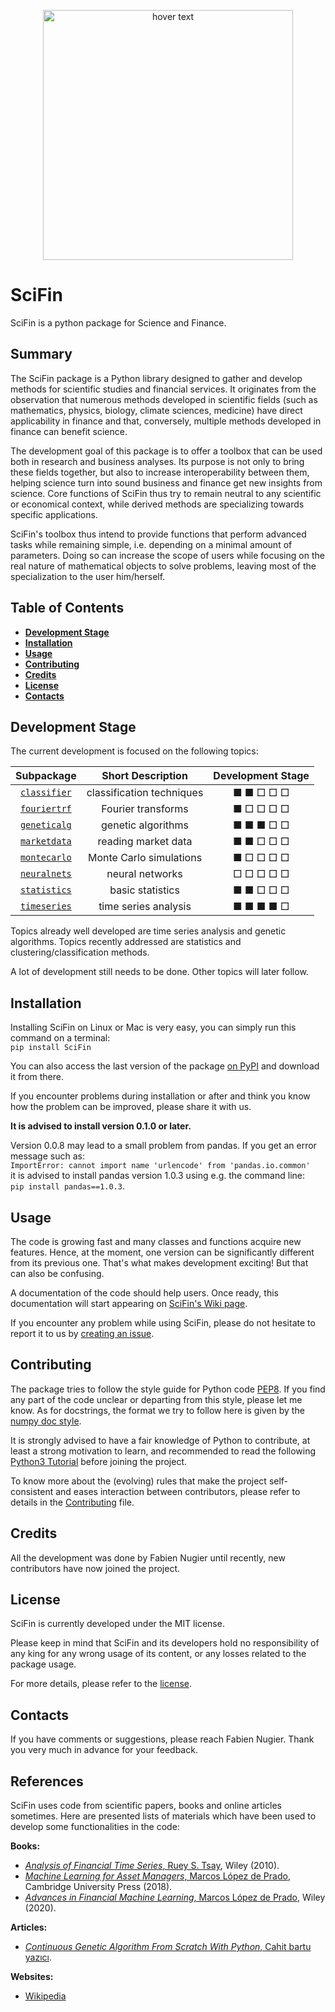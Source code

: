 
<p align="center">
  <img src="https://raw.githubusercontent.com/SciFin-Team/SciFin/master/docs/logos/logo_scifin_github.jpg" width=400 title="hover text">
</p>



# SciFin

SciFin is a python package for Science and Finance.


## Summary

The SciFin package is a Python library designed to gather and develop methods for scientific studies
and financial services. It originates from the observation that numerous methods developed in scientific
fields (such as mathematics, physics, biology, climate sciences, medicine) have direct applicability in finance
and that, conversely, multiple methods developed in finance can benefit science.

The development goal of this package is to offer a toolbox that can be used both in research and business analyses.
Its purpose is not only to bring these fields together, but also to increase interoperability between them,
helping science turn into sound business and finance get new insights from science. Core functions of SciFin
thus try to remain neutral to any scientific or economical context, while derived methods are specializing towards
specific applications.

SciFin's toolbox thus intend to provide functions that perform advanced tasks while remaining simple,
i.e. depending on a minimal amount of parameters. Doing so can increase the scope of users while focusing
on the real nature of mathematical objects to solve problems, leaving most of the specialization to the user him/herself.


## Table of Contents

- **[Development Stage](#development-stage)**<br>
- **[Installation](#installation)**<br>
- **[Usage](#usage)**<br>
- **[Contributing](#contributing)**<br>
- **[Credits](#credits)**<br>
- **[License](#license)**<br>
- **[Contacts](#contacts)**<br>


## Development Stage

The current development is focused on the following topics:

| Subpackage | Short Description | Development Stage |
| :-----: | :-----: | :-----: |
| [`classifier`](https://github.com/SciFin-Team/SciFin/tree/master/scifin/classifier) | classification techniques | ■ ■ □ □ □ |
| [`fouriertrf`](https://github.com/SciFin-Team/SciFin/tree/master/scifin/fouriertrf) | Fourier transforms | ■ □ □ □ □ |
| [`geneticalg`](https://github.com/SciFin-Team/SciFin/tree/master/scifin/geneticalg) | genetic algorithms | ■ ■ ■ □ □ |
| [`marketdata`](https://github.com/SciFin-Team/SciFin/tree/master/scifin/marketdata) | reading market data | ■ ■ □ □ □ |
| [`montecarlo`](https://github.com/SciFin-Team/SciFin/tree/master/scifin/montecarlo) | Monte Carlo simulations | ■ □ □ □ □ |
| [`neuralnets`](https://github.com/SciFin-Team/SciFin/tree/master/scifin/neuralnets) | neural networks | □ □ □ □ □ |
| [`statistics`](https://github.com/SciFin-Team/SciFin/tree/master/scifin/statistics) | basic statistics | ■ ■ □ □ □ |
| [`timeseries`](https://github.com/SciFin-Team/SciFin/tree/master/scifin/timeseries) | time series analysis | ■ ■ ■ ■ □ |

Topics already well developed are time series analysis and genetic algorithms. Topics recently addressed are statistics
and clustering/classification methods.

A lot of development still needs to be done. Other topics will later follow.


## Installation

Installing SciFin on Linux or Mac is very easy, you can simply run this command on a terminal:  
`pip install SciFin`  

You can also access the last version of the package [on PyPI](https://pypi.org/project/scifin/) and download it from there.

If you encounter problems during installation or after and think you know how the problem can be improved,
please share it with us.

**It is advised to install version 0.1.0 or later.**

Version 0.0.8 may lead to a small problem from pandas. If you get an error message such as:  
`ImportError: cannot import name 'urlencode' from 'pandas.io.common'`  
it is advised to install pandas version 1.0.3 using e.g. the command line:  
`pip install pandas==1.0.3`.


## Usage

The code is growing fast and many classes and functions acquire new features. Hence, at the moment, one version can be
significantly different from its previous one. That's what makes development exciting! But that can also be confusing.

A documentation of the code should help users. Once ready, this documentation will start appearing
on [SciFin's Wiki page](https://github.com/SciFin-Team/SciFin/wiki).

If you encounter any problem while using SciFin, please do not hesitate to report it to us
by [creating an issue](https://docs.github.com/en/github/managing-your-work-on-github/creating-an-issue).


## Contributing

The package tries to follow the style guide for Python code [PEP8](https://www.python.org/dev/peps/pep-0008/).
If you find any part of the code unclear or departing from this style, please let me know. As for docstrings,
the format we try to follow here is given by the [numpy doc style](https://numpydoc.readthedocs.io/en/latest/format.html).

It is strongly advised to have a fair knowledge of Python to contribute, at least a strong motivation to learn,
and recommended to read the following [Python3 Tutorial](https://www.python-course.eu/python3_course.php)
before joining the project.

To know more about the (evolving) rules that make the project self-consistent and eases interaction between contributors,
please refer to details in the [Contributing](https://github.com/SciFin-Team/SciFin/blob/master/CONTRIBUTING.md) file.


## Credits

All the development was done by Fabien Nugier until recently, new contributors have now joined the project.


## License

SciFin is currently developed under the MIT license.

Please keep in mind that SciFin and its developers hold no responsibility of any king for any wrong usage of its
content, or any losses related to the package usage.

For more details, please refer to the [license](https://github.com/SciFin-Team/SciFin/blob/master/LICENSE).


## Contacts

If you have comments or suggestions, please reach Fabien Nugier.
Thank you very much in advance for your feedback.


## References

SciFin uses code from scientific papers, books and online articles sometimes.
Here are presented lists of materials which have been used to develop some functionalities in the code:

**Books:**
- [_Analysis of Financial Time Series_, Ruey S. Tsay](https://www.wiley.com/en-us/Analysis+of+Financial+Time+Series%2C+3rd+Edition-p-9780470414354), Wiley (2010).
- [_Machine Learning for Asset Managers_, Marcos López de Prado](https://www.cambridge.org/core/books/machine-learning-for-asset-managers/6D9211305EA2E425D33A9F38D0AE3545), Cambridge University Press (2018).
- [_Advances in Financial Machine Learning_, Marcos López de Prado](https://www.wiley.com/en-fr/Advances+in+Financial+Machine+Learning-p-9781119482086), Wiley (2020).  
  
**Articles:**
- [_Continuous Genetic Algorithm From Scratch With Python_, Cahit bartu yazıcı](https://towardsdatascience.com/continuous-genetic-algorithm-from-scratch-with-python-ff29deedd099).  
  
**Websites:**
- [Wikipedia](https://www.wikipedia.org/)
